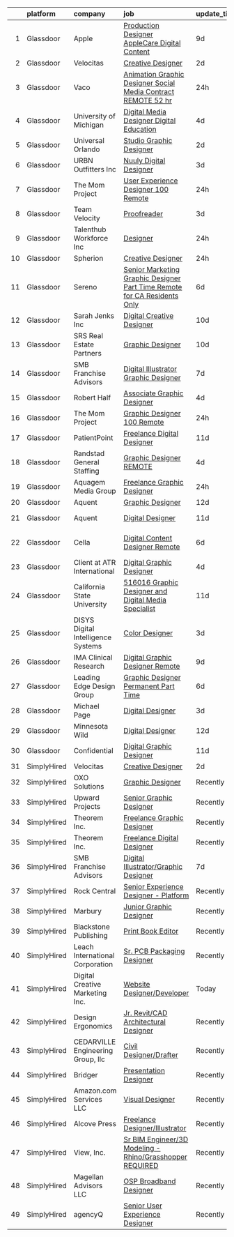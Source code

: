

|    | platform    | company                              | job                                                                                                                                                                                                                                                                                                                                                                                                                                                                                                                                                                                                                                                                                                                                                                                                                                                                                                                                                                                                                                                                                                                                                                                                                                                                                                                                                                                                                                                                       | update_time   | location            |
|---:|:------------|:-------------------------------------|:--------------------------------------------------------------------------------------------------------------------------------------------------------------------------------------------------------------------------------------------------------------------------------------------------------------------------------------------------------------------------------------------------------------------------------------------------------------------------------------------------------------------------------------------------------------------------------------------------------------------------------------------------------------------------------------------------------------------------------------------------------------------------------------------------------------------------------------------------------------------------------------------------------------------------------------------------------------------------------------------------------------------------------------------------------------------------------------------------------------------------------------------------------------------------------------------------------------------------------------------------------------------------------------------------------------------------------------------------------------------------------------------------------------------------------------------------------------------------|:--------------|:--------------------|
|  1 | Glassdoor   | Apple                                | [Production Designer  AppleCare Digital Content](https://www.glassdoor.com/partner/jobListing.htm?pos=125&ao=1136043&s=58&guid=00000181f12eacb7b0a39be0bb34f6ec&src=GD_JOB_AD&t=SR&vt=w&cs=1_0f79481d&cb=1657608777299&jobListingId=1007979225819&jrtk=3-0-1g7oitb78irm8801-1g7oitb7mih7l800-dad11077a32df63b-)                                                                                                                                                                                                                                                                                                                                                                                                                                                                                                                                                                                                                                                                                                                                                                                                                                                                                                                                                                                                                                                                                                                                                           | 9d            | Austin, TX          |
|  2 | Glassdoor   | Velocitas                            | [Creative Designer](https://www.glassdoor.com/partner/jobListing.htm?pos=128&ao=1136043&s=58&guid=00000181f12eacb7b0a39be0bb34f6ec&src=GD_JOB_AD&t=SR&vt=w&ea=1&cs=1_bd75123a&cb=1657608777299&jobListingId=1007994273602&jrtk=3-0-1g7oitb78irm8801-1g7oitb7mih7l800-40da8c048c689c67-)                                                                                                                                                                                                                                                                                                                                                                                                                                                                                                                                                                                                                                                                                                                                                                                                                                                                                                                                                                                                                                                                                                                                                                                   | 2d            | Remote              |
|  3 | Glassdoor   | Vaco                                 | [Animation Graphic Designer Social Media  Contract REMOTE  52 hr](https://www.glassdoor.com/partner/jobListing.htm?pos=119&ao=1110586&s=58&guid=00000181f12eacb7b0a39be0bb34f6ec&src=GD_JOB_AD&t=SR&vt=w&ea=1&cs=1_7c4b6409&cb=1657608777299&jobListingId=1007997934772&cpc=6FC5BA77C9A4CD78&jrtk=3-0-1g7oitb78irm8801-1g7oitb7mih7l800-17941af025d0b7a3--6NYlbfkN0D_sybMACCpf9B-677oK5j6rPldVB6BlrVvFjO_o-GJZbzuF-qh4PxErFUqfUsv_6vH6YLMjT2MVesCQx-5Xi5C7HnO9qXpkUYDEudNPY37KBqiEkPcr7VTEQ5-HH81iXrOJbu-LRu1-5O3fc_8PP0OSyQ7WxFhJZCTET2G-NOyHNyzXZItv7a24SxL10L7WnP8KgCUXFVUancdein9ZWd3KkBejursI7F76xmFIZXm0JUHYipMnhdjYZJX4JrvCdcLr7MXnL45RSBVq09ZpVLGUYCcMplDmTZlLKJSIs81GwtUot_hMNQIcc8Qk3bIOcAWDij5CXWMhxQwuO4lNlHtChWd0b-Vn0FWCl-Y4_uBQSdRtRKHbk4tqeaXksjuoFkIUShk1c8hiICj1Tp4wJ0_6aqWjOoL3ZDYV7mq01gCE287c1lxHNJFxnqsZolkFnoqi5IdXmDlEXQU3UJevDZ5ufwwmE0S1K3bHhaxKvXzXVQl3Or8_HiB6h8DOCxSWQt-7Y1O0Br61eGExVzarf2NgVQzsOzK1HFY4YrHk144Bx5EI3lGyTH4)                                                                                                                                                                                                                                                                                                                                                                                                                                                                                                                | 24h           | Atlanta, GA         |
|  4 | Glassdoor   | University of Michigan               | [Digital Media Designer  Digital Education](https://www.glassdoor.com/partner/jobListing.htm?pos=126&ao=1136043&s=58&guid=00000181f12eacb7b0a39be0bb34f6ec&src=GD_JOB_AD&t=SR&vt=w&cs=1_0c15f376&cb=1657608777299&jobListingId=1007990263963&jrtk=3-0-1g7oitb78irm8801-1g7oitb7mih7l800-7fa7248cddc3cb0b-)                                                                                                                                                                                                                                                                                                                                                                                                                                                                                                                                                                                                                                                                                                                                                                                                                                                                                                                                                                                                                                                                                                                                                                | 4d            | Ann Arbor, MI       |
|  5 | Glassdoor   | Universal Orlando                    | [Studio Graphic Designer](https://www.glassdoor.com/partner/jobListing.htm?pos=106&ao=1110586&s=58&guid=00000181f12eacb7b0a39be0bb34f6ec&src=GD_JOB_AD&t=SR&vt=w&cs=1_068ab805&cb=1657608777296&jobListingId=1007994248704&cpc=FD1C1DA32C38CFA7&jrtk=3-0-1g7oitb78irm8801-1g7oitb7mih7l800-d9b1f3fc848eb774--6NYlbfkN0A8dBNt2Xi2s2VyZMdbOlonzlm4bxv48OGaZczYzhjJpiI6hl9onzamCWYK6p40cmrPf8KFpFvn169F_2osZ3DcvhF0c06k_J5nKJf9_mtiga3ModBMry0t06a5__qkQh5wXE00SN3RUxBOu0o2Ml_bTxODvHTTgKmsqM_q7xVbXXYeAfkCBAGeyePuqeX5x_MU5WH5PDqxUlBlXWGHuX-cw4nKBDwdJrMJFbSxIpLuqXURYVejqQWPXTYDAKNmGhSom60_Su5RkghCj1vdQpPk78V1hcUR0GvNbpu7Xa15VEURIZCcvVzFVG8hJzYVKhjx6_mb3O9IfFoMA57LvyyA1TuWKX75vLLi9p6gr3IK4vQMpJvyNG0VFuc0n-U5eyTh9XH3rOkmaiWL0tZLwlGnZev3-Ib73qTG5cjT1y7zcteqPWP4jCouP43ul8KwtnbhLSzwWslaQhPQto78xXRjWCEdfd54T7Ipvb4p2abCf1O4oLTayxa9TPx36GytjgQSuOia1vOvpDZb8XXx4cplIqegH-V7cKxNxq7BmaXoE8gSP2uDoJ9nr61CpOw-5ihZKXEfdkzgd0_3TzWwA37TOPrmuqcLOQ-NdMSSwkSTau0umJh9dZegXqBg0BQLZJJ1x5Uz-TE8tA6XQRN5-68vzcHkkntFiiUuY86PADl8QNU5dZXTihd5djjeSzu4_kMduEy6FdkKYcA9hR3pT9C7zsoPQ3SkjS6lNRO6zss22B8YbAVbwpEu6h8xg_61rCWIntYeFvpmEUk46UOLY9N56y8RE_wuC1m1cm1MOCEdv9HjWB3W99YPGS3ddAb1MEM6FtDsuYCsAcami-Ma7ObtXWjJrTD_OwAxojF6DHzuiP2QG0tIBikssHm64rkFKXC-fwsHdz4iIglBsxZts3-p3F5t6iYSbzDZamfiVgJr7H05GuFOLTleTj8j_4fnEBhcV0GefAitqepFT9zjnrk0t1rHpbR6Qp9QHyPi3yo4jdrpXbFvt6T9SCx_SI3ocQk0teC-t1ieI4FRrf9gvMZDgZLPXMHI6qzSp___uZKE6e8LG76iN4FeDBZSLds_awr2MHsloQJTXA%3D%3D) | 2d            | Orlando, FL         |
|  6 | Glassdoor   | URBN Outfitters  Inc                 | [Nuuly  Digital Designer](https://www.glassdoor.com/partner/jobListing.htm?pos=123&ao=1136043&s=58&guid=00000181f12eacb7b0a39be0bb34f6ec&src=GD_JOB_AD&t=SR&vt=w&cs=1_d75fb254&cb=1657608777299&jobListingId=1007993762774&jrtk=3-0-1g7oitb78irm8801-1g7oitb7mih7l800-cd12b5992374bfbd-)                                                                                                                                                                                                                                                                                                                                                                                                                                                                                                                                                                                                                                                                                                                                                                                                                                                                                                                                                                                                                                                                                                                                                                                  | 3d            | Philadelphia, PA    |
|  7 | Glassdoor   | The Mom Project                      | [User Experience Designer  100  Remote ](https://www.glassdoor.com/partner/jobListing.htm?pos=110&ao=1110586&s=58&guid=00000181f12eacb7b0a39be0bb34f6ec&src=GD_JOB_AD&t=SR&vt=w&cs=1_acad2c38&cb=1657608777297&jobListingId=1007998129340&cpc=26740BCDE5E48596&jrtk=3-0-1g7oitb78irm8801-1g7oitb7mih7l800-6a863c910ba851ab--6NYlbfkN0BDp_epf89aHDQhKpPegNJQ_ldQpEFZQsM9OcONMGxWx6pU56EKHF58QjVdAUvn2gUYkWiUnvKJeUbdKSbByrE6WGIDXyIHmBWiJNVkzHxgZzLupxtyanWCozrYtX1IZhEfyZqv1hlV7TLoaE6JzmG9TUsp2N-m0Vw45k5uzPt8JsW-0XVR352s18HjrsM3NIDp-mN2DAZBQ5awDmst3R1wj7EfbyP2muN9A8v-IHtcV-Q75_r_JVV9LCBTvQvas4qBX_vQm1ngCERDOIlBZdYzY_GFz6AOPXKyaWW2vNwRbnPQfT9Cho68398E2cfsLoaEiBpkmk6aannQ-BpY5k0u4Rwha76wzphULG7uYqpn1yTdqU1CQBVXxMzLrLSUaJ73lbnn0wnFyHM8SO0xzNsK-CNUhMaj5PY9QcmB_454jzQ_eyVb4pAeKcNpy1kTzTXr6k4wvlZ6QPREtz3vS10KbBPrc0zFSS2fogdyrTcZ9tfZLOjmfTq3NaSPzfqlt1Mm_zVuVCzyFy4UeUr9cLLaxf-6IY1jhyV0wNfqVXdFQK1aTBu1_qaUrXJcJ79TJJTDaOyx59sA_w%3D%3D)                                                                                                                                                                                                                                                                                                                                                                                                                                                                                                                  | 24h           | Remote              |
|  8 | Glassdoor   | Team Velocity                        | [Proofreader](https://www.glassdoor.com/partner/jobListing.htm?pos=103&ao=1110586&s=58&guid=00000181f12eacb7b0a39be0bb34f6ec&src=GD_JOB_AD&t=SR&vt=w&ea=1&cs=1_2c1313f4&cb=1657608777296&jobListingId=1007993389675&cpc=8795CF9063CD573D&jrtk=3-0-1g7oitb78irm8801-1g7oitb7mih7l800-809c51214d13a0b1--6NYlbfkN0BmIoKocX2EPZz2-LnVx7uj6CrWseJC8UJJqrhDAcGvGfTUz-81S-AEmN6GfX3PFfr7bJ4j5-hUC4xr7eaU-VB48PeJ6-Y6YzZVufYJlY6SnM82KonuKK3JxL58WUmntpuRHc4WORWTQvoqeH8Ii3rYLd8_Xj2RzeXD5Bdn2mDZGGQZ-TM9_Rs3nQy_TwhRe7lwSJPgD0uMZLwA9IMbKqlDAZpVvBEAQE0FxZQDBU2UZfs6GWHInr3xtfUteSQmjbFuSPQP2cQePoD4MZkFjT2ekvbrEcLKXJxgHQ0fegfDsewJuOErLfnfhAg4xU9LFOvscUZdOtvrmVa_9Mx1Bw-mPaD_qx0SjC0AaQQ9dqOW5BO5DCPnqKYc_sVF7PGUJTS5q0xPx4peHWzZEcyw4xAUoKeGO-KJNYrHkjr6B3ZwV1EVoRixik6AgPFVMw0H8OHuR6TivWO5GOoL4GSD6gMXC1o5jB5M-bVlOnHFZBYYQQ%3D%3D)                                                                                                                                                                                                                                                                                                                                                                                                                                                                                                                                                                                                                                        | 3d            | Remote              |
|  9 | Glassdoor   | Talenthub Workforce  Inc             | [Designer](https://www.glassdoor.com/partner/jobListing.htm?pos=118&ao=1110586&s=58&guid=00000181f12eacb7b0a39be0bb34f6ec&src=GD_JOB_AD&t=SR&vt=w&ea=1&cs=1_7453283b&cb=1657608777299&jobListingId=1007998007101&cpc=AC285F3A3ECA6BB0&jrtk=3-0-1g7oitb78irm8801-1g7oitb7mih7l800-6b5012e837103676--6NYlbfkN0DpwFV3tuw9vFlML3xauMsT_S9XsNg3VdZNHiuyFzGFE3ciwNCiWa1qTVbJP6xa3o27Ma_oeg-s_qbJWfqWhKbyDrbvWirKtedIQsENmvxZxpWqWAUBGGye3PnyU2dxHOUmeu885PCk8C7t2G3kPdXv9unDTQoqU1ijQwrny9nBSGd-QpPSfgbdeipGKIbxP0IuOZ3r2Wv_gb2VtWOHcMMfTmf83kcW-EBQHp93r33ylPiXwEn8-MLSxgd3LWrAlYbGWgQzc8cydJKfym_Scxe5yqKm0WZIbxz-7v3C9sVmV9NmkxFtFRLd-vEdixw1R7OsrhqRMIArrzIA7LPUoX3GC-k61FSCrJ7X2kWMxb5HDM6N5ILJOBDHWjwMeEjonFtAerjBVuWX5VkC91FrZle8YHUMNrPEZHw3iG_bg-FkUc_0Bt-acLR-4qwEbOxUiZDlesPqoqbukF0pOZfabyjXVu0IBvdl68xhLc8YGTptqXhGwY-ma8ydQqQBtQ3QLRp6sbwBEkv1EBfkjunLEHq-)                                                                                                                                                                                                                                                                                                                                                                                                                                                                                                                                                                                                       | 24h           | Newark, NJ          |
| 10 | Glassdoor   | Spherion                             | [Creative Designer](https://www.glassdoor.com/partner/jobListing.htm?pos=111&ao=1110586&s=58&guid=00000181f12eacb7b0a39be0bb34f6ec&src=GD_JOB_AD&t=SR&vt=w&ea=1&cs=1_c71c684c&cb=1657608777298&jobListingId=1007997451737&cpc=B076152010A3B66C&jrtk=3-0-1g7oitb78irm8801-1g7oitb7mih7l800-1e1398609a68b71d--6NYlbfkN0BpNZHkGCYrNx41be8qaaTe0TzeBrdPS_PZvndxEDoRqCuH3CNcO_WgIxvH872q8BXocWzhpZ2eRKqkciQtsNBTawKLGBCPr2cWDGwrhQ-bf1cswthjJFSiqlVhhCMNwL2HoaXnVr_hlWdlAjgOm77T8-YWdXZWO3viAo31AQo78StG72DOM7TWp8lqTKskptBAB974MQBHPD8lup13GcJKeK2gxqZNxskeDJqbGJcqQ0LKFYv9gKNX1fSV0t2jO-uVla0inz9ulPsulwZzSgeyALQ-dh52eKN9Y2CUuqjGnWedrfdJ5k4_6-Mj27Hn-3mz6ZcBo-DDQSBBHJ1SF7_z1f11i4eWoprYg0VW-oqPqIFJvubBT_I-M4sMLrfhuGXOlO3m6uaiVBEMZTBgl-_FczuL4eSTGZL7T0FE52xpB48DZKbc6xcZY6BPUMo3sdtgzE2MBl0zzo2__D4cYoduheCUB3Ionq-Ish5Lq0haZYDukc-nz0XWgiKIb4U-TcxpagmgXP6hY27VfXHF-w6p)                                                                                                                                                                                                                                                                                                                                                                                                                                                                                                                                                                                              | 24h           | Lebanon, IN         |
| 11 | Glassdoor   | Sereno                               | [Senior Marketing Graphic Designer  Part Time  Remote for CA Residents Only ](https://www.glassdoor.com/partner/jobListing.htm?pos=109&ao=1110586&s=58&guid=00000181f12eacb7b0a39be0bb34f6ec&src=GD_JOB_AD&t=SR&vt=w&ea=1&cs=1_ce2a2a56&cb=1657608777297&jobListingId=1007985634958&cpc=FB7E4A1762AE5BEC&jrtk=3-0-1g7oitb78irm8801-1g7oitb7mih7l800-40c671fa3148f82b--6NYlbfkN0CvOeNjp4XLn3k0qM_T7iPcYCHAOtwX2zm7IpN2zDQyNQLlNaZWkEqBRrjuxyApmnEaO8G-Q4jUxbGg5sHk4_cP2TCDV2Rviujf8rXObzkq0my3QX_NGNAWq3dCe3kU2jOEuF_nKQ58vSxI7krOuBgK6sBtPnkm8cw_y_-ppFC54An_y4E3rFWZdo0z6CLC-B6TqlvCuCPKFiHZ4cIgEE_Z25vk8L5iLtXoLoX8vj_45eZ21EaM1BZEJpScB0hwwRF-shhphNPd3-lq2jo07AigAdXkYyqsxZXuk8jjsUAn055x5uTVSisXXIbv5ZQpVJ6xmO7jNDtXMGFuy6DgD_f0wvVZQo2Ak99VYnCUOIu4wgl0uhfQFRopRn_aKKENCGW6czPTx52AvGHffVlpO3yBuvLK1sf3bAlerva34YB-my-pNHIXvyGUOhkJLWNFt7-ntl2e_yXn_hYRcXfs6mquQEZTZFf2jyKTd9EzbIsoiHMW4INZj8p9ETwJWE5BYoeNPFOMgN724DzkMX8eYwZbC-pfp45LRVm0nFwoK22HwRBIxPi241_QQHXIhJ78eiA%3D)                                                                                                                                                                                                                                                                                                                                                                                                                                                                                      | 6d            | California          |
| 12 | Glassdoor   | Sarah Jenks Inc                      | [Digital Creative Designer](https://www.glassdoor.com/partner/jobListing.htm?pos=130&ao=1136043&s=58&guid=00000181f12eacb7b0a39be0bb34f6ec&src=GD_JOB_AD&t=SR&vt=w&ea=1&cs=1_768d6032&cb=1657608777300&jobListingId=1007977320984&jrtk=3-0-1g7oitb78irm8801-1g7oitb7mih7l800-4650c02421c899cf-)                                                                                                                                                                                                                                                                                                                                                                                                                                                                                                                                                                                                                                                                                                                                                                                                                                                                                                                                                                                                                                                                                                                                                                           | 10d           | Medfield, MA        |
| 13 | Glassdoor   | SRS Real Estate Partners             | [Graphic Designer](https://www.glassdoor.com/partner/jobListing.htm?pos=104&ao=1110586&s=58&guid=00000181f12eacb7b0a39be0bb34f6ec&src=GD_JOB_AD&t=SR&vt=w&cs=1_474100e8&cb=1657608777296&jobListingId=1007977616614&cpc=217C45A42544DB93&jrtk=3-0-1g7oitb78irm8801-1g7oitb7mih7l800-c1dc350f3ee8387a--6NYlbfkN0BHMV8lgCpHIndQeE1Vwli-yfbQgOgfRkypwmneGDEi-39pInpJQ1S6zbMaquZVZg_UViHIGMjBoMShSyfTKNiJ2bb-drr2Hfzl7FkYmvSakC9Pw8zoB5VogRqG3JUFu1NJ2-kggYnsmGMYTRjbGGMUkK8X7nxFWHBIJcRK0w-iMUSoukeUWtbVJ787ZdOv2nkKB1GrUZm8SJKEYhH3WSh-G3iOdlF8soQT_ZMjDtmTxjlO2JueA5PMjgd1Yo9gFP2Y_rBXkhdsCIKiXgAdOtPjgacloPzhSXg58t3NcWp2puUbQ6WLKDstuDs5DLl9kVcAbuDKz0U7cr7Lmt-44bsKE1P4NsYCHyEJulDJ1uneDFYNd0vdeHpD3crZ-nWWvla393VbkNZ7aO2h5ftckVT5JiUqZx5D-GkxhtRoRWGgad1yc72EcXtnCO1GdT2PHKaydtSTy4XujTDmMRWnYBJ3ugovQrXIHLsNwUcB-EmL5tJgOuSRTwB-vr_Fh4MbVym9NBhCJbKL8Fqjxaxkj76gXiqI0APaLg6xA2OXtVGKR6LZj-uHF5DshH4pSd98lP0%3D)                                                                                                                                                                                                                                                                                                                                                                                                                                                                                                                                                      | 10d           | Atlanta, GA         |
| 14 | Glassdoor   | SMB Franchise Advisors               | [Digital Illustrator Graphic Designer](https://www.glassdoor.com/partner/jobListing.htm?pos=121&ao=1136043&s=58&guid=00000181f12eacb7b0a39be0bb34f6ec&src=GD_JOB_AD&t=SR&vt=w&ea=1&cs=1_679e978b&cb=1657608777299&jobListingId=1007982450518&jrtk=3-0-1g7oitb78irm8801-1g7oitb7mih7l800-c5add34959eea285-)                                                                                                                                                                                                                                                                                                                                                                                                                                                                                                                                                                                                                                                                                                                                                                                                                                                                                                                                                                                                                                                                                                                                                                | 7d            | Remote              |
| 15 | Glassdoor   | Robert Half                          | [Associate Graphic Designer](https://www.glassdoor.com/partner/jobListing.htm?pos=120&ao=1110586&s=58&guid=00000181f12eacb7b0a39be0bb34f6ec&src=GD_JOB_AD&t=SR&vt=w&ea=1&cs=1_d5facfbd&cb=1657608777299&jobListingId=1007990449388&cpc=9908D8D4413DBB8A&jrtk=3-0-1g7oitb78irm8801-1g7oitb7mih7l800-9a775c3c42ccb604--6NYlbfkN0CpzDdaQkua3np5pkmj49lKioZwmwxQ-yx5plwbYmV_M5St0DD8rCm1b97fu_mRPTSozWTZnYPwMPSg3D0TE6gngb_lGAIRcbjU5HXzXOn4FBSWlYnc3uDlnfBFD9slGaNS0RrabzqdKy4y4bz2OidOH4qhHpG5fACzCAcyGYWWqrSkyRS2IU7uukeGkgvBrr1wsHwjHMNoFUPwDnDmf9WlxVt5EaDqUiEJOLL9q6Nuno-X-k00aHwELCu4v4rQJvyFvHqhSnGTQmGETwKebuX-nzVW0HnmRjMh7_7i8KHimarCIFMGQoCYtqhoJS3cLp_orDaySSjBt1IcioAjvPaHUkXA75ybkT3gB-8XrAGSgSzEVel6KdMkw0PoDRaEyare47Qvtv2TmMrjcMrBq8UMnTtsSYQxBF3lghkR6ZD22Ft9e-lsBd-tstz_pbBy7-DgPyCKLVYTCBxDZEW4FmKEThiHPiwcGZyEQwogwsgWufjGjRv6w4CM8w0RvJLJPL5lyZXkxQ_XrrwjTDrqmVzTymRKjUZUTVXRRHVWMjP4t1in6ud_GF3ZeIaitCwkGlI%3D)                                                                                                                                                                                                                                                                                                                                                                                                                                                                                                                                       | 4d            | Lakeville, MN       |
| 16 | Glassdoor   | The Mom Project                      | [Graphic Designer  100  Remote ](https://www.glassdoor.com/partner/jobListing.htm?pos=107&ao=1110586&s=58&guid=00000181f12eacb7b0a39be0bb34f6ec&src=GD_JOB_AD&t=SR&vt=w&cs=1_53bf32f3&cb=1657608777297&jobListingId=1007998781827&cpc=5FEB1BEB8E14EF52&jrtk=3-0-1g7oitb78irm8801-1g7oitb7mih7l800-a125e9c1d0dcc03e--6NYlbfkN0BDp_epf89aHDQhKpPegNJQ_ldQpEFZQsM9OcONMGxWx6pU56EKHF58QjVdAUvn2gUcIvF7KOJmFEVRXMKik0l--QYGX4PmWy-7zryzqfwXNNd-cEno85PlgE1_g6_rD6ZPXNjD6gT2peWd3Jxdr1ZyiS9CRL_SrLkDvnqlyULWx__rP2PAqrdzYc1DM4Ke6NbaAV1-s7F3odXlcxSzEMI7kZlOznd0U6B9PblSP3pvEPgd1oHnKAVE57gdvI5nnczYnk7TzV9kvd8puBRL4qlyWvi6Yz0eOllhW-0dXgp8yw9eX3ZQ9oA7h30zSeOO7taDnELLH6vpeKBw1TRFWz_myTfawd4vMHpk-zNGNlpFCFgyxCSdgvV6r6zU3HjJunlcTJWwC6_RSUxDxAJjSMh5OdWc6SQT_g_FuyGwIrPhAxUGcxEm0OREwPvABa-HEqC9rGyy7zdXhL0b6lrbzpYo6ggE2MF0KuDQFChfDCSoClJXoAzVJanh2mUIw3sVx-U14HIunsPDwa7wfRCm3t14qwOGJ809f-gwSDHVADOKomAEo32ew9qnfYdac_DJELUOjAAJz6-iHSYNJYdI5KhH)                                                                                                                                                                                                                                                                                                                                                                                                                                                                                                                      | 24h           | Remote              |
| 17 | Glassdoor   | PatientPoint                         | [Freelance Digital Designer](https://www.glassdoor.com/partner/jobListing.htm?pos=127&ao=1136043&s=58&guid=00000181f12eacb7b0a39be0bb34f6ec&src=GD_JOB_AD&t=SR&vt=w&cs=1_f0a35ede&cb=1657608777299&jobListingId=1007972923096&jrtk=3-0-1g7oitb78irm8801-1g7oitb7mih7l800-7a5fcc639f615da7-)                                                                                                                                                                                                                                                                                                                                                                                                                                                                                                                                                                                                                                                                                                                                                                                                                                                                                                                                                                                                                                                                                                                                                                               | 11d           | Cincinnati, OH      |
| 18 | Glassdoor   | Randstad General Staffing            | [Graphic Designer   REMOTE](https://www.glassdoor.com/partner/jobListing.htm?pos=113&ao=1110586&s=58&guid=00000181f12eacb7b0a39be0bb34f6ec&src=GD_JOB_AD&t=SR&vt=w&ea=1&cs=1_13f81a72&cb=1657608777298&jobListingId=1007990726948&cpc=8795CF9063CD573D&jrtk=3-0-1g7oitb78irm8801-1g7oitb7mih7l800-4705afaf81c910a4--6NYlbfkN0BP0SNj5t90jkfF5SbRhYc-YYyKnIlIACqwosTKYtJiUOPFcGVraBBNH3PqNVaKMlOuVmRJWKrrq4EM2jRhWlKfZxM8eXEywoHlN3U-M2UVWO94To79VdvpioeFj0KoewcVhePBU7vspZEM1G4UbOHc7zykI3Y0lskQjYjoXHr1-1fzniQvjeCbaTnFzzO3sOdYChmPL6wVHtMtqBTwTNpfuTBwH9Qh5syzCIqPAbew6XnKdX0E4BjGuCuLXoU8IPNIhsD0whN_7-cLup2ak_EYe8XuqQTogrPFAeMxxTtE6CKi8Qlzy80KDnO4BL3G-rcZokfiD8A6uooCc98MLjJKTCpOAFlrYQIzzlj4iiZp3pUjuf_Rvy-F26B12ydqy5A2o09xghKAT6k310Yyb5djYcTwSyaNIxKPT32f6elFd-U8x9FbmZy8qHAudbK5ImvUk5Mm-SHeaPNukgR_IZvF_9LNZTdVZ5MzCdDynwYolf0f2OSU1qlCtNegcBah3mhBXALbRvmGLx6R8W-iJLKXKK6TPnaauj3E1SfLdSXvhctx3g6JL5cyAZbV8NsnG8VhDfqmQMNsrTc0TetE5TIrY7IuygkJMTV7fSq0bxjKWPyKYzPf_5-D2mGD92FQ-_1SyltOkcDzhyl30hLgBKM1)                                                                                                                                                                                                                                                                                                                                                                                                                                                      | 4d            | Remote              |
| 19 | Glassdoor   | Aquagem Media Group                  | [Freelance Graphic Designer](https://www.glassdoor.com/partner/jobListing.htm?pos=102&ao=1110586&s=58&guid=00000181f12eacb7b0a39be0bb34f6ec&src=GD_JOB_AD&t=SR&vt=w&ea=1&cs=1_ffa6850c&cb=1657608777296&jobListingId=1007997764191&cpc=3DB599BF2F4828F0&jrtk=3-0-1g7oitb78irm8801-1g7oitb7mih7l800-4d2ebfee1366db9c--6NYlbfkN0B77_YC1ejH0LARr0gp97391Yy-TxGeqGyDyozsWtoFq9ZzXKVwNAMSh-0H-d8B6y-JMNg478dgS_EFxLQkcC0AR7XcPLpj2GLpx5-vSU0lZW1E1EjVYHQ7_aX-_DxG2gjY-MmmjSMVqG21zx0Or1c9fsnWdtnAVM0BvkcaXuyhDiOkSGcRDg_6oGk-XpsOGOIWQVcV6pohakDlQ9XDqYC-xll9rGQ9pHLuAlSJpEZ9ue8kYUichAPElw0N_cgYQurPkM9R-74nBLLtFef-Gyf-gzpqDqbzjc-JiWpIzx6cgBHThU0ai5fH2R1OH5m2S9v6Mxfjq7-tKVDpjFJONVTy9xgfmT3wxMU6Dj7jVM-qoqDZEFkKsWXMNjWrgRNfgCiJW_o9jU1zVeiCUIZs4gDQDe604L-LVd5MlM5MhJPNI4WT9WDz2eRVigcnqAoMZLV6oCiOuh2w2tuuWezpuXhszB_cgCW0pBCrvr6B4tKct06Jnep9qSCFW5bg38wSsT0%3D)                                                                                                                                                                                                                                                                                                                                                                                                                                                                                                                                                                                                       | 24h           | Remote              |
| 20 | Glassdoor   | Aquent                               | [Graphic Designer](https://www.glassdoor.com/partner/jobListing.htm?pos=115&ao=1110586&s=58&guid=00000181f12eacb7b0a39be0bb34f6ec&src=GD_JOB_AD&t=SR&vt=w&cs=1_587f6506&cb=1657608777298&jobListingId=1007971596810&cpc=F4EED0218A761C36&jrtk=3-0-1g7oitb78irm8801-1g7oitb7mih7l800-81418f7c6a98bdd3--6NYlbfkN0DMrcEu7yrtATojKJA7cEzGQ3FdRGWLh0CZQInL4ECGI9gD0Wolx9R2EDT7B77c2cQVJ4LZJrSLABm97A7FnMRhAb9cU4MSKmesv3qN2eNllZh34yVSJ8NSuphVpLXF6iGWahiHgFJroTRbXYj0pYeKsS4bkzFuo8z6qg091fzwxCqR1wsgZ38vj_kBTRxCDKsFsUuf5ss3VSA_NhU1EdnDqMMHCMvT3ODsSWR_aoIGjyiUvIXkb4uLDeVdmXNPQkKWSFO9EEpamyJYrQfT7G4PcHDOmLG0d_IBgzAuTZDOTXwF2GKWmy35tdTLyUznUbc3sEczOxgXEGJ3mW_oitqPvuusT0UrTk5jXegq0rY8OdpbeXbopep805XbY50_3MDQvWnshslTQyoUJ9QPNcBteLNL-Em2d9p6_gUlv1YXwb0qdQW0giN57idHZBTc1aTR7NHtKPoGYV3AbXhalffP)                                                                                                                                                                                                                                                                                                                                                                                                                                                                                                                                                                                                                                                                    | 12d           | Remote              |
| 21 | Glassdoor   | Aquent                               | [Digital Designer](https://www.glassdoor.com/partner/jobListing.htm?pos=114&ao=1110586&s=58&guid=00000181f12eacb7b0a39be0bb34f6ec&src=GD_JOB_AD&t=SR&vt=w&cs=1_5314eb1f&cb=1657608777298&jobListingId=1007974808027&cpc=A65DF3A704A48F9B&jrtk=3-0-1g7oitb78irm8801-1g7oitb7mih7l800-97dd130a0deded45--6NYlbfkN0DMrcEu7yrtATojKJA7cEzGQ3FdRGWLh0CZQInL4ECGI9gD0Wolx9R2v-Aex0-GK04ywicxsmxmYO50ZjCs5zjyaVSkSbF_X2hyJ5ZIgODAsVjiUwAdIZuCAYNKwQo8v8Lte7EQUV6bE0XUvSlhNKyJwS2I22ozIThQ9ZP3cNFDv6Mq8LvHe7nE-KehY7-BJ28-G30waqdr2WQmpFCSw9x6ifoSG_OyJ9yjU8FRGOzNC0iD6qKEjy9TwO4Q22Gt31g6ypWcCnwYeFjCIrk8LdO4MNV0Sq4TtVZpL78IqP9TDMyuPnq0VDMMj1_cp_iGhBeEimemNTRG97j8UaWDZj2hmnxbAOsvwjpYFYqWsjmz14OxN0Estj1M6SdgOD0OCPlou86TpBLpB1TrJ1twJce-BveNDh9aRKVkeUszaWAllK45lk0RSHb7CzvJ-pLDLq7s3m6wILL-8wkCrkAu2uRa)                                                                                                                                                                                                                                                                                                                                                                                                                                                                                                                                                                                                                                                                    | 11d           | New York, NY        |
| 22 | Glassdoor   | Cella                                | [Digital Content Designer  Remote ](https://www.glassdoor.com/partner/jobListing.htm?pos=101&ao=1110586&s=58&guid=00000181f12eacb7b0a39be0bb34f6ec&src=GD_JOB_AD&t=SR&vt=w&cs=1_5e0b4d27&cb=1657608777296&jobListingId=1007985843966&cpc=FB7E4A1762AE5BEC&jrtk=3-0-1g7oitb78irm8801-1g7oitb7mih7l800-82bbee50f3c53bf4--6NYlbfkN0ABL5jwqrJX8j4-zsE1pdctockIOMh3bUiDojLxDHSgfnyfdrl215GIT9Vdrv6w9UkMXFIWX0s1t70yEQygukdqxHWFlf9Ma4eNYVzVU1vSp1Djzf7QtSreSFsAxgo5FlQ83fLYI54lp-5GlqkaXC9lzScJuKRSSzPK0WR2kPCTXWnmosnwCLwRQ8iYbJ8UYEYjSrEFYIsdMvVuy2NpUxxlHag31QS7QJ2DT_opHeV9ZoSpF_oN91hm7enXNKte3VUXsZEmXsZNUTBRS3qRn-ecAY2qPW_35NVCvKKAD9AUfYL_RaK3mzy3QaDnq19UW49b87gv3DRJPUToAeXTpJBk6DqGHWhcVik02TNH4ufMuknHMjR61wn3sabi01ZnKgTRoMAP4Ld6O8t1jniQ3A0sIAAFcjzxT5RSQa_ro6teT3E9hlTG8bwCVdi6Je_EhH2MtR8sCNOg4bM3_8Fbca270x9t2jB3bE_ouMcJgS4m5Vn_LK5_3xBs75WDeqcVuSa9bil7B8eO8AnlEZttZTaWPWm7UBgqLnf55xWGEEdt7VH-stxHrqLOww4Lr7Pe9W9GZyKFJ9cp4VDKKBtvu45m7JRW_23VE-WIt9cWxIWPQkRMQCiG8AdkdIHKU-4LK7nIZn1BPdsGI8DnF8_kC3WldS0wxWNJGI09ln7CH0yv8aP5-rmIMQrjGQJDNPh6Iy0aDHaUnkXA0jvPeff02pBKVwftzLezAW4DmBKd64P-jx73E9ujaZ4vTLCxIRoDdzg%3D)                                                                                                                                                                                                                                                                                                                                     | 6d            | Fort Lauderdale, FL |
| 23 | Glassdoor   | Client at ATR International          | [Digital Graphic Designer](https://www.glassdoor.com/partner/jobListing.htm?pos=116&ao=1110586&s=58&guid=00000181f12eacb7b0a39be0bb34f6ec&src=GD_JOB_AD&t=SR&vt=w&ea=1&cs=1_8e377b7e&cb=1657608777299&jobListingId=1007990329238&cpc=6FC5BA77C9A4CD78&jrtk=3-0-1g7oitb78irm8801-1g7oitb7mih7l800-38335ab1abb2388f--6NYlbfkN0AX4hI7SJ9l2kNfdABvJlk919Y86vyLcjizxfZOFgPMMsRq3v6HS6oghhM_BN5MgfEdrc-a0rT2zbdKk_2tGCvc1yWTztFFs5QMT3mrlFWVMD3h-ZCVw_6NOEVFmhvwXFuNrdXA1jvrZHZxNDhCeVJZlrI7g__M0MkIqzvRPCXVLENRL5jYLzP9hHS5dJzdXyMIFaIeFGKkhYODYsnZR6Ztcx6mPQpIo7H852Epk5PhaFcWosTDzqafmjL3l1F2yO6gwzq1AnHODc7Jac9LB0vBjS8TD1-jzmy02fueFQkIcGsstbVkMaN3r6fgAmB5enchi_61NM87ZzwRzqsk9mt6EgCACeMgUUAfHWWn5nmQo260jDnJuEkPCp5ujVQ6uojHiu6dFfs0fQdn3P3vvIYS-5H0y5qs0lmiOH09Vfewsxmu2kLBNaZwWph7Lx6a87YtjKk8kmx9XixqODBT75o8VDaa-V5Si6wJNYGxWx-SQ_7lAY5L-kU-4hC6BBllcUCPsrIYotUPcg%3D%3D)                                                                                                                                                                                                                                                                                                                                                                                                                                                                                                                                                                                           | 4d            | Saint Paul, MN      |
| 24 | Glassdoor   | California State University          | [516016   Graphic Designer and Digital Media Specialist](https://www.glassdoor.com/partner/jobListing.htm?pos=124&ao=1136043&s=58&guid=00000181f12eacb7b0a39be0bb34f6ec&src=GD_JOB_AD&t=SR&vt=w&cs=1_9980ac95&cb=1657608777299&jobListingId=1007974126353&jrtk=3-0-1g7oitb78irm8801-1g7oitb7mih7l800-292574927b3f9455-)                                                                                                                                                                                                                                                                                                                                                                                                                                                                                                                                                                                                                                                                                                                                                                                                                                                                                                                                                                                                                                                                                                                                                   | 11d           | Fullerton, CA       |
| 25 | Glassdoor   | DISYS   Digital Intelligence Systems | [Color Designer](https://www.glassdoor.com/partner/jobListing.htm?pos=117&ao=1110586&s=58&guid=00000181f12eacb7b0a39be0bb34f6ec&src=GD_JOB_AD&t=SR&vt=w&ea=1&cs=1_634a4ad2&cb=1657608777299&jobListingId=1007992843874&cpc=B076152010A3B66C&jrtk=3-0-1g7oitb78irm8801-1g7oitb7mih7l800-fb3b457db9c47839--6NYlbfkN0BTYkY06FZEdAAtNWO-eDAfNklmfZymsMF6eFRONl7rAMN5x_2sHrqXfWPo9rHDxSMkotRru1_lQvFPbeG6JyCHRsHfQ773WMn4gbuNHrhBDIDehR_1UXya1rsXmC4usSaBg9a4S2catCb_Prg9YTRUEAJ1NCLm9Mr-7tF4vM5m7RKRphyLOpIAEDoWD4EKBFNq3kmZbNyqJfq5uCg4obdqE0k6HkMf7Tw4EQ3fNSmUmGT83BqOYa2L7NPupcVNEmzN5NQ7FqK_e7MJAAshVTdzlCWYpLs9CrW4on9m0FV1pkczzf7JtffaJeF9yAVuqP3nDLKrb-STcw9TEC9G8RJYg80coNjnWlVd0Bq9EWOkSG_bzGehZaJWJVRYDjtX_AyA77kRHyKYjVCoahEwD7UYD-r8iIhTz4wltMTKchjgFjRS1kaiZLt4BywG7DikMrBL26s-ZuFOKMN9HDhI0_rSuo7s_2JMOOl27ptaTUE3QfNZDpas6TCmYlegjyo3uSuwptY-JiUNAA%3D%3D)                                                                                                                                                                                                                                                                                                                                                                                                                                                                                                                                                                                                     | 3d            | Beaverton, OR       |
| 26 | Glassdoor   | IMA Clinical Research                | [Digital Graphic Designer   Remote](https://www.glassdoor.com/partner/jobListing.htm?pos=122&ao=1136043&s=58&guid=00000181f12eacb7b0a39be0bb34f6ec&src=GD_JOB_AD&t=SR&vt=w&cs=1_4e925a7e&cb=1657608777299&jobListingId=1007978526763&jrtk=3-0-1g7oitb78irm8801-1g7oitb7mih7l800-9c2db155be9cf096-)                                                                                                                                                                                                                                                                                                                                                                                                                                                                                                                                                                                                                                                                                                                                                                                                                                                                                                                                                                                                                                                                                                                                                                        | 9d            | Fairfield, NJ       |
| 27 | Glassdoor   | Leading Edge Design Group            | [Graphic Designer  Permanent  Part Time ](https://www.glassdoor.com/partner/jobListing.htm?pos=108&ao=1110586&s=58&guid=00000181f12eacb7b0a39be0bb34f6ec&src=GD_JOB_AD&t=SR&vt=w&ea=1&cs=1_e413576e&cb=1657608777297&jobListingId=1007984595458&cpc=8795CF9063CD573D&jrtk=3-0-1g7oitb78irm8801-1g7oitb7mih7l800-11043c7c8e963178--6NYlbfkN0CnvnrZV6i1JGX1yqycrBVKxG_QbmFGo1hJvaAPDrdCVRl6P8I1_n7waFchUK4Q3gDafImCB1rmxKeoc0jQAXtxOFqmO1pm6ZkXA6nwyjKxAQg4AUHtgjRU8bxpdDoufFrnw0xTAJpRqNUDmSkfXJsLa5U9xFmNMXDqdpKhkD60V-fC2A4PAwmmvbX857XiSjkNF9hq8IxWzQlFHn_6z4TP3GYlaVepA4_Opx9f6e-IFPf6FEO0bJ1mu439imrMf13dc1o86NaSa8eaum217JeIEzZF5pYRADFMY-IKliaLK8LiQndnTZCJQyJq5GjoUjfyR7X00jvt3KkbOIYEWQRVNDMRT2wl32RUeDzj3zQG8ydVZB2kYiIdUnmG-67k5nKt9f118Ypswb6nl3lvK9a3kKuJW7dujnBiGeyB_4PUk4Xc7Kc5hT3PU1MmvHNFiDcPPC1PjAWYIv03mkNR5baDg-McbXv7OBMqxLnn76VkZdh3dgdj2BXAIxJZWI7U0_kG-zKsCvqoSA%3D%3D)                                                                                                                                                                                                                                                                                                                                                                                                                                                                                                                                                                            | 6d            | Remote              |
| 28 | Glassdoor   | Michael Page                         | [Digital Designer](https://www.glassdoor.com/partner/jobListing.htm?pos=112&ao=1110586&s=58&guid=00000181f12eacb7b0a39be0bb34f6ec&src=GD_JOB_AD&t=SR&vt=w&cs=1_55a08e55&cb=1657608777297&jobListingId=1007993312462&cpc=F41FEAB56D215062&jrtk=3-0-1g7oitb78irm8801-1g7oitb7mih7l800-b4c50ff3e5144108--6NYlbfkN0BR3ykMnr3Vw97HK5IC0i9Uo32NXohanwqRY-CI8z69bhgeevNMD5Qwspc8okAYAwbHCAgRIGHZUEbQR1Qh51-rf2wgaQqQHkD1oQit1heLhUHKWulw1oHSYIoPb6uTeCP7UtCyRWYsjfBIMhojtYXtWi_Y4XJOpgm4CQFcwrm3tNM-va1UggCyypNo1Enl9pcjVFaKQOzwx2S8Lxf51gEdWkMWJX5tFF8qoZ1IXtr3eq3wpgBAF4IG52nR6CKNmh5JUOlB-a-S9uIXlizyRwnOnEIM_08nNSrjUAqWSW8g6fU2jqb2F53SEaocy2eYTvCskJD5XWzaiYUJTAI0OCRWR9LtsB9ec5eAXieRI3nV0la7culxrep-3LMoFZIWkIfef-ZgcSunCVD9N3sf2LoeL8t0T7z45QxuAUQ8JBrTmDbSmqPzU3N79s06yAA_CTmakXFbxJbuHRZPH0eoa3z89Wje3GXF3lmXkNpVOBKSvqMuXWfA6Xtl-C5Y5qLaXXXoxBJLe-2BvjLdNzTp-beXr1vUhGzQ7UauqS9dryr6teEJCO-oZ2pE0b5dVqjS37RILTP8kZmg5-6-38zJy9gNq016CW7Q0e0_pPBhjudnZvAVCcBxwpTNP_qnCHzaBRvUDfcgUITe9MvEm2dfxNGL50xmo67VhWLQNigAkGXSZ0Wnc0iHqS6EVGUPyZX5BsbpmqAe3sx0dkmXZJPPMwHoAF3C4XvcWF7nf7iutCoW80sTJ1nZapTGxTjKLcTp1jWgmuEXQvQJ-rZVYjyUXkeMbUuvtcpnzoxW9cEZ6RSoc34ateIn4VJfMoBM3Gz4ezK7baG4dN3Z0mLcPlkDtWf_bOnMwL3oRe4xF_Ew-uCZK4NQcuHQVHdr4H81Fub5poc6E8cvteEASp0aavGlcNg_g1H4ghwJQif0xS9B3EQ2XRZOFiJdYxrEDXJCdLn6INSCp7Khy3euoW1j9G4ojhWaOpBnOUod_k_HldDgAgMx8yRSUcO_P3yB1OnwnYQZYRlMromLrXWLYLrlWBcBAH4fFkkhKGE04mT6QVJQz5ru4w%3D%3D)                                        | 3d            | New York, NY        |
| 29 | Glassdoor   | Minnesota Wild                       | [Digital Designer](https://www.glassdoor.com/partner/jobListing.htm?pos=129&ao=1136043&s=58&guid=00000181f12eacb7b0a39be0bb34f6ec&src=GD_JOB_AD&t=SR&vt=w&cs=1_4d6b3fdd&cb=1657608777299&jobListingId=1007971236900&jrtk=3-0-1g7oitb78irm8801-1g7oitb7mih7l800-42d366c8d492f385-)                                                                                                                                                                                                                                                                                                                                                                                                                                                                                                                                                                                                                                                                                                                                                                                                                                                                                                                                                                                                                                                                                                                                                                                         | 12d           | Saint Paul, MN      |
| 30 | Glassdoor   | Confidential                         | [Digital Graphic Designer](https://www.glassdoor.com/partner/jobListing.htm?pos=105&ao=1110586&s=58&guid=00000181f12eacb7b0a39be0bb34f6ec&src=GD_JOB_AD&t=SR&vt=w&ea=1&cs=1_a1c40222&cb=1657608777297&jobListingId=1007974093076&cpc=FD1C1DA32C38CFA7&jrtk=3-0-1g7oitb78irm8801-1g7oitb7mih7l800-7eb5b9c1c375ef72--6NYlbfkN0ALlVE48MWrgt2d0mHJVX740zmIEL60xmbxF1imK6ySVLMdwBxdYI_MIp9jRT0hFicOCAET7PSgc_zlWXnMBTb52g7u1GgWsXFq024KZeiGS-haZbCsXXvJ_qalQD9-gxWvcX8g2Yk_qD97Y_WI83o9OZqHsFz0vTryxVXUUwrNWb1IC2IhrUlp9edh1-u2DFPk4kjuhy13HhGz6SbcyEIdsZ9hG_EiTMr4xxgqVW8w4FIT6xfBaAzREVK3YAAgLAEgw7tVbHr3gEPhw_IM-5RoDqjdaDFrZxBzCVDbJACk4AWKCsK9trMw_5Ws5yqIOh2nh6z86qW_PX3P7Ye4kesHB20lwKSFszI2O12spwyCSfonQjHKlEIVHSKnMbr164G_QU0Moxtf0KBclHQ74jmLLj7AB66p8TibZru9UEWANCG5NaYVHSOQs7Qt-FwmeOa9Cf2s_QUAYAItNsm4Aw8M1HX88SK9JO45s5Q56lLm9zTslQXW6y3cpQSSNtWVtxDJV4JAbu9lmQ%3D%3D)                                                                                                                                                                                                                                                                                                                                                                                                                                                                                                                                                                                           | 11d           | Fairfax, VA         |
| 31 | SimplyHired | Velocitas                            | [Creative Designer](https://www.simplyhired.com/job/BLtwQ3dRGaZJf8mN5X7d7ry3a2llJV8Z0ePYxRJzJj7VeJX4YYpcSA?q=digital+designer)                                                                                                                                                                                                                                                                                                                                                                                                                                                                                                                                                                                                                                                                                                                                                                                                                                                                                                                                                                                                                                                                                                                                                                                                                                                                                                                                            | 2d            | Remote              |
| 32 | SimplyHired | OXO Solutions                        | [Graphic Designer](https://www.simplyhired.com/job/BXUyWLRJM5GqlXxmpwBw-g_A_qs7M6-f7IDZTvQqqHxFROKtKw3p1Q?q=digital+designer)                                                                                                                                                                                                                                                                                                                                                                                                                                                                                                                                                                                                                                                                                                                                                                                                                                                                                                                                                                                                                                                                                                                                                                                                                                                                                                                                             | Recently      | Adobe, AZ           |
| 33 | SimplyHired | Upward Projects                      | [Senior Graphic Designer](https://www.simplyhired.com/job/99ro12McjmxtVI9WLClKV21YULZq-gH7bMZuxKftF_nBc2kkqYDphw?q=digital+designer)                                                                                                                                                                                                                                                                                                                                                                                                                                                                                                                                                                                                                                                                                                                                                                                                                                                                                                                                                                                                                                                                                                                                                                                                                                                                                                                                      | Recently      | Phoenix, AZ         |
| 34 | SimplyHired | Theorem Inc.                         | [Freelance Graphic Designer](https://www.simplyhired.com/job/X9uns7gwmHwlm_ccFdh4AiB-UXISgpLZ7m-DP3rc-uv3Ok7Ouux7Ig?q=digital+designer)                                                                                                                                                                                                                                                                                                                                                                                                                                                                                                                                                                                                                                                                                                                                                                                                                                                                                                                                                                                                                                                                                                                                                                                                                                                                                                                                   | Recently      | Remote              |
| 35 | SimplyHired | Theorem Inc.                         | [Freelance Digital Designer](https://www.simplyhired.com/job/56lGdsd0NT_PxZyUFNh70kqoWHzzVt-FPe0mlhIYe9ffGxtFEGziRw?q=digital+designer)                                                                                                                                                                                                                                                                                                                                                                                                                                                                                                                                                                                                                                                                                                                                                                                                                                                                                                                                                                                                                                                                                                                                                                                                                                                                                                                                   | Recently      | Remote              |
| 36 | SimplyHired | SMB Franchise Advisors               | [Digital Illustrator/Graphic Designer](https://www.simplyhired.com/job/8losub6_ILil13F0GnS6wgsyADSZ3qbqZG9ugB3tD5jYP4yUi78zsA?q=digital+designer)                                                                                                                                                                                                                                                                                                                                                                                                                                                                                                                                                                                                                                                                                                                                                                                                                                                                                                                                                                                                                                                                                                                                                                                                                                                                                                                         | 7d            | Remote              |
| 37 | SimplyHired | Rock Central                         | [Senior Experience Designer - Platform](https://www.simplyhired.com/job/alolWizv0W4qiWg_sx4PQc0K3PlY3ygKtI2QISrytGkJECpv345yYw?q=digital+designer)                                                                                                                                                                                                                                                                                                                                                                                                                                                                                                                                                                                                                                                                                                                                                                                                                                                                                                                                                                                                                                                                                                                                                                                                                                                                                                                        | Recently      | Detroit, MI         |
| 38 | SimplyHired | Marbury                              | [Junior Graphic Designer](https://www.simplyhired.com/job/MH8gQthZdwZl4mhAOI5f9bItaWa8oPpv_aqPrn1pKm0Dzb0oAGGYEA?q=digital+designer)                                                                                                                                                                                                                                                                                                                                                                                                                                                                                                                                                                                                                                                                                                                                                                                                                                                                                                                                                                                                                                                                                                                                                                                                                                                                                                                                      | Recently      | Remote              |
| 39 | SimplyHired | Blackstone Publishing                | [Print Book Editor](https://www.simplyhired.com/job/DIPwV1BD7q635DBaw1W08gZvM2zMtZ6tkW-U1x3OQn9hUgunjcUoZw?q=digital+designer)                                                                                                                                                                                                                                                                                                                                                                                                                                                                                                                                                                                                                                                                                                                                                                                                                                                                                                                                                                                                                                                                                                                                                                                                                                                                                                                                            | Recently      | Remote              |
| 40 | SimplyHired | Leach International Corporation      | [Sr. PCB Packaging Designer](https://www.simplyhired.com/job/CY_L3ifU6jHJIruCEt2By_gDJBLASOEM4rp4V4wOYWCvOYRfJANygg?q=digital+designer)                                                                                                                                                                                                                                                                                                                                                                                                                                                                                                                                                                                                                                                                                                                                                                                                                                                                                                                                                                                                                                                                                                                                                                                                                                                                                                                                   | Recently      | Buena Park, CA      |
| 41 | SimplyHired | Digital Creative Marketing Inc.      | [Website Designer/Developer](https://www.simplyhired.com/job/mwzCQiafs14m6cQbDwZzfwF-FTXvluq1WFCikNRmcLcFPDrRpgHdCA?q=digital+designer)                                                                                                                                                                                                                                                                                                                                                                                                                                                                                                                                                                                                                                                                                                                                                                                                                                                                                                                                                                                                                                                                                                                                                                                                                                                                                                                                   | Today         | Remote              |
| 42 | SimplyHired | Design Ergonomics                    | [Jr. Revit/CAD Architectural Designer](https://www.simplyhired.com/job/vALSwbc074iJ6CuqZVpoNo7oxSbm0chbGHQEoIWHTRW4m4zjbnB2iA?q=digital+designer)                                                                                                                                                                                                                                                                                                                                                                                                                                                                                                                                                                                                                                                                                                                                                                                                                                                                                                                                                                                                                                                                                                                                                                                                                                                                                                                         | Recently      | Fall River, MA      |
| 43 | SimplyHired | CEDARVILLE Engineering Group, llc    | [Civil Designer/Drafter](https://www.simplyhired.com/job/F-uPh9EbfxhihL0wRu7T8sW93ur_0H2InZ4loK1vspYPCjQw4lDRyA?q=digital+designer)                                                                                                                                                                                                                                                                                                                                                                                                                                                                                                                                                                                                                                                                                                                                                                                                                                                                                                                                                                                                                                                                                                                                                                                                                                                                                                                                       | Recently      | Pottstown, PA       |
| 44 | SimplyHired | Bridger                              | [Presentation Designer](https://www.simplyhired.com/job/U9c6RGwMoh-esT-cKbkaelodanDB-l3uSTN8mtT8s08eJJfz8VCaqg?q=digital+designer)                                                                                                                                                                                                                                                                                                                                                                                                                                                                                                                                                                                                                                                                                                                                                                                                                                                                                                                                                                                                                                                                                                                                                                                                                                                                                                                                        | Recently      | Remote              |
| 45 | SimplyHired | Amazon.com Services LLC              | [Visual Designer](https://www.simplyhired.com/job/07csdT2C5wUC0BjRkvFLfN-A2TKuc9tkdRnFlCKVrN7nw2oJdE55kw?q=digital+designer)                                                                                                                                                                                                                                                                                                                                                                                                                                                                                                                                                                                                                                                                                                                                                                                                                                                                                                                                                                                                                                                                                                                                                                                                                                                                                                                                              | Recently      | Remote +2 locations |
| 46 | SimplyHired | Alcove Press                         | [Freelance Designer/Illustrator](https://www.simplyhired.com/job/NFPOnORXu61AwCEsRn-lJr_s0fZ_cbKUmLO_BOEuhEuZwGrhey-t1A?q=digital+designer)                                                                                                                                                                                                                                                                                                                                                                                                                                                                                                                                                                                                                                                                                                                                                                                                                                                                                                                                                                                                                                                                                                                                                                                                                                                                                                                               | Recently      | Remote              |
| 47 | SimplyHired | View, Inc.                           | [Sr BIM Engineer/3D Modeling - Rhino/Grasshopper REQUIRED](https://www.simplyhired.com/job/r-EMDI_VtGPS56wqXDwIvVVf9Wc0_fV24JlkHogXp_SHsFRKSxtw7Q?q=digital+designer)                                                                                                                                                                                                                                                                                                                                                                                                                                                                                                                                                                                                                                                                                                                                                                                                                                                                                                                                                                                                                                                                                                                                                                                                                                                                                                     | Recently      | Milpitas, CA        |
| 48 | SimplyHired | Magellan Advisors LLC                | [OSP Broadband Designer](https://www.simplyhired.com/job/ciuxo51gbko7GffD52DKo4UpAg6AQGeZqyURjzVjvA0YPEL1oa4Oqg?q=digital+designer)                                                                                                                                                                                                                                                                                                                                                                                                                                                                                                                                                                                                                                                                                                                                                                                                                                                                                                                                                                                                                                                                                                                                                                                                                                                                                                                                       | Recently      | Kansas City, MO     |
| 49 | SimplyHired | agencyQ                              | [Senior User Experience Designer](https://www.simplyhired.com/job/cIDtvicOoH53aMYEP0Ljm-akwv5PTKqGSpFWDKdyocaD4666RjrRkA?q=digital+designer)                                                                                                                                                                                                                                                                                                                                                                                                                                                                                                                                                                                                                                                                                                                                                                                                                                                                                                                                                                                                                                                                                                                                                                                                                                                                                                                              | Recently      | Bethesda, MD        |
